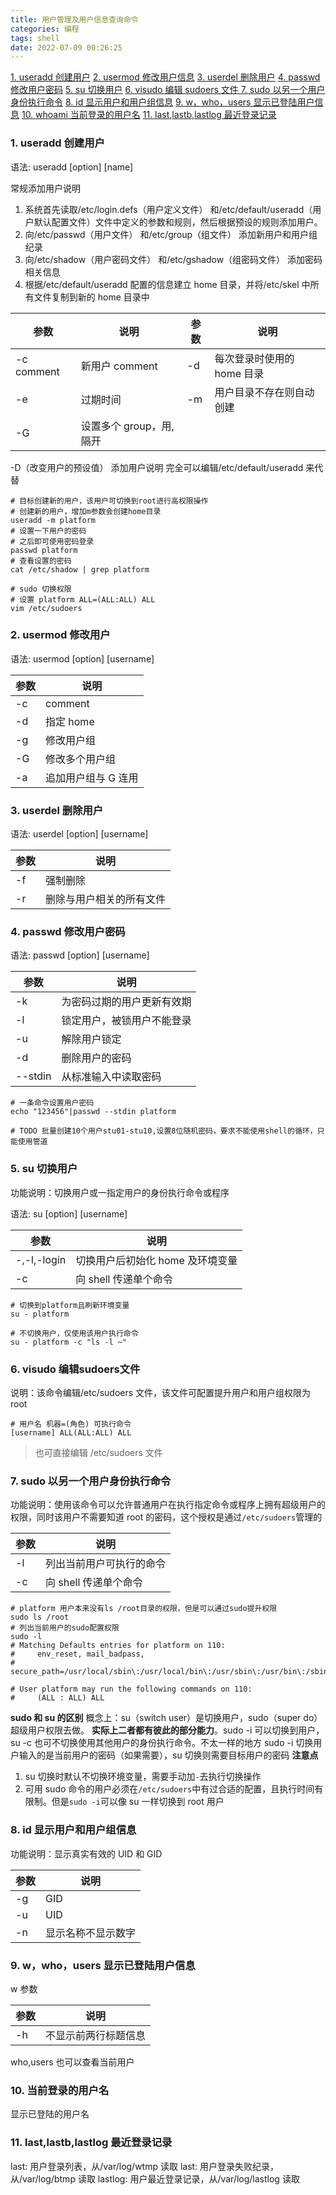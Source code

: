 ```yaml
---
title: 用户管理及用户信息查询命令
categories: 编程
tags: shell
date: 2022-07-09 00:26:25
---
```


<a href="#useradd">1. useradd 创建用户</a>
<a href="#usermod">2. usermod 修改用户信息</a>
<a href="#userdel">3. userdel 删除用户</a>
<a href="#passwd">4. passwd 修改用户密码</a>
<a href="#su">5. su 切换用户</a>
<a href="#visudo">6. visudo 编辑 sudoers 文件 </a>
<a href="#sudo">7. sudo 以另一个用户身份执行命令</a>
<a href="#id">8. id 显示用户和用户组信息</a>
<a href="#w">9. w，who，users 显示已登陆用户信息</a>
<a href="#whoami">10. whoami 当前登录的用户名</a>
<a href="#last">11. last,lastb,lastlog 最近登录记录</a>

<h3 id="useradd">1. useradd 创建用户</h3>

语法: useradd [option] [name]

常规添加用户说明

1. 系统首先读取/etc/login.defs（用户定义文件） 和/etc/default/useradd（用户默认配置文件）文件中定义的参数和规则，然后根据预设的规则添加用户。
2. 向/etc/passwd（用户文件） 和/etc/group（组文件） 添加新用户和用户组纪录
3. 向/etc/shadow（用户密码文件） 和/etc/gshadow（组密码文件） 添加密码相关信息
4. 根据/etc/default/useradd 配置的信息建立 home 目录，并将/etc/skel 中所有文件复制到新的 home 目录中

| 参数       | 说明                    | 参数 | 说明                       |
| ---------- | ----------------------- | ---- | -------------------------- |
| -c comment | 新用户 comment          | -d   | 每次登录时使用的 home 目录 |
| -e         | 过期时间                | -m   | 用户目录不存在则自动创建   |
| -G         | 设置多个 group，用,隔开 |      |                            |

-D（改变用户的预设值） 添加用户说明
完全可以编辑/etc/default/useradd 来代替

```shell
# 目标创建新的用户，该用户可切换到root进行高权限操作
# 创建新的用户，增加m参数会创建home目录
useradd -m platform
# 设置一下用户的密码
# 之后即可使用密码登录
passwd platform
# 查看设置的密码
cat /etc/shadow | grep platform

# sudo 切换权限
# 设置 platform ALL=(ALL:ALL) ALL
vim /etc/sudoers
```

<h3 id="usermod">2. usermod 修改用户</h3>

语法: usermod [option] [username]

| 参数 | 说明                |
| ---- | ------------------- |
| -c   | comment             |
| -d   | 指定 home           |
| -g   | 修改用户组          |
| -G   | 修改多个用户组      |
| -a   | 追加用户组与 G 连用 |

<h3 id="userdel">3. userdel 删除用户</h3>

语法: userdel [option] [username]

| 参数 | 说明                     |
| ---- | ------------------------ |
| -f   | 强制删除                 |
| -r   | 删除与用户相关的所有文件 |

<h3 id="passwd">4. passwd 修改用户密码</h3>

语法: passwd [option] [username]

| 参数    | 说明                       |
| ------- | -------------------------- |
| -k      | 为密码过期的用户更新有效期 |
| -l      | 锁定用户，被锁用户不能登录 |
| -u      | 解除用户锁定               |
| -d      | 删除用户的密码             |
| --stdin | 从标准输入中读取密码       |

```shell
# 一条命令设置用户密码
echo "123456"|passwd --stdin platform

# TODO 批量创建10个用户stu01-stu10,设置8位随机密码，要求不能使用shell的循环，只能使用管道
```

<h3 id="su">5. su 切换用户</h3>

功能说明：切换用户或一指定用户的身份执行命令或程序

语法: su [option] [username]

| 参数        | 说明                             |
| ----------- | -------------------------------- |
| -,-l,-login | 切换用户后初始化 home 及环境变量 |
| -c          | 向 shell 传递单个命令            |

```shell
# 切换到platform且刷新环境变量
su - platform

# 不切换用户，仅使用该用户执行命令
su - platform -c "ls -l ~"
```

<h3 href="visudo">6. visudo 编辑sudoers文件 </h3>

说明：该命令编辑/etc/sudoers 文件，该文件可配置提升用户和用户组权限为 root

```shell
# 用户名 机器=(角色) 可执行命令
[username] ALL(ALL:ALL) ALL
```

> 也可直接编辑 /etc/sudoers 文件

<h3 id="sudo">7. sudo 以另一个用户身份执行命令</h3>

功能说明：使用该命令可以允许普通用户在执行指定命令或程序上拥有超级用户的权限，同时该用户不需要知道 root 的密码，这个授权是通过`/etc/sudoers`管理的

| 参数 | 说明                     |
| ---- | ------------------------ |
| -l   | 列出当前用户可执行的命令 |
| -c   | 向 shell 传递单个命令    |

```shell
# platform 用户本来没有ls /root目录的权限，但是可以通过sudo提升权限
sudo ls /root
# 列出当前用户的sudo配置权限
sudo -l
# Matching Defaults entries for platform on 110:
#     env_reset, mail_badpass,
#     secure_path=/usr/local/sbin\:/usr/local/bin\:/usr/sbin\:/usr/bin\:/sbin\:/bin

# User platform may run the following commands on 110:
#     (ALL : ALL) ALL
```

**sudo 和 su 的区别**
概念上：su（switch user）是切换用户，sudo（super do）超级用户权限去做。
**实际上二者都有彼此的部分能力**。sudo -i 可以切换到用户，su -c 也可不切换使用其他用户的身份执行命令。不太一样的地方 sudo -i 切换用户输入的是当前用户的密码（如果需要），su 切换则需要目标用户的密码
**注意点**

1. su 切换时默认不切换环境变量，需要手动加`-`去执行切换操作
2. 可用 sudo 命令的用户必须在`/etc/sudoers`中有过合适的配置，且执行时间有限制。但是`sudo -i`可以像 su 一样切换到 root 用户

<h3 id="id">8. id 显示用户和用户组信息</h3>

功能说明：显示真实有效的 UID 和 GID

| 参数 | 说明               |
| ---- | ------------------ |
| -g   | GID                |
| -u   | UID                |
| -n   | 显示名称不显示数字 |

<h3 id="w">9. w，who，users 显示已登陆用户信息</h3>

w 参数

| 参数 | 说明                 |
| ---- | -------------------- |
| -h   | 不显示前两行标题信息 |

who,users 也可以查看当前用户

<h3 id="whoami">10. 当前登录的用户名</h3>

显示已登陆的用户名

<h3 id="last">11. last,lastb,lastlog 最近登录记录</h3>

last: 用户登录列表，从/var/log/wtmp 读取
last: 用户登录失败纪录，从/var/log/btmp 读取
lastlog: 用户最近登录记录，从/var/log/lastlog 读取
